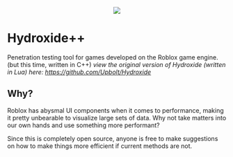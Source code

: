 <p align="center">
  <img src="https://cdn.discordapp.com/attachments/633472429917995038/722143730500501534/Hydroxide_Logo.png"/>
</p>

# Hydroxide++
Penetration testing tool for games developed on the Roblox game engine. (but this time, written in C++)
*view the original version of Hydroxide (written in Lua) here: https://github.com/Upbolt/Hydroxide*

## Why?
Roblox has abysmal UI components when it comes to performance, making it pretty unbearable to visualize large sets of data. Why not take matters into our own hands and use something more performant?

Since this is completely open source, anyone is free to make suggestions on how to make things more efficient if current methods are not.
